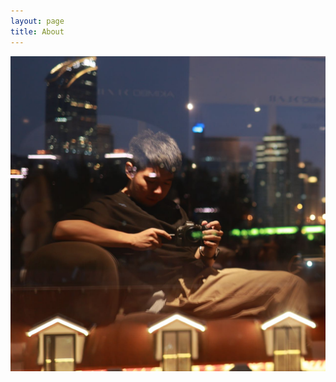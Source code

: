 ```yaml
---
layout: page
title: About
---
```


![me](https://raw.githubusercontent.com/Tsinglung-Tseng/Tsinglung-Tseng.github.io/master/_posts/_pic/IMG_0164.jpeg)